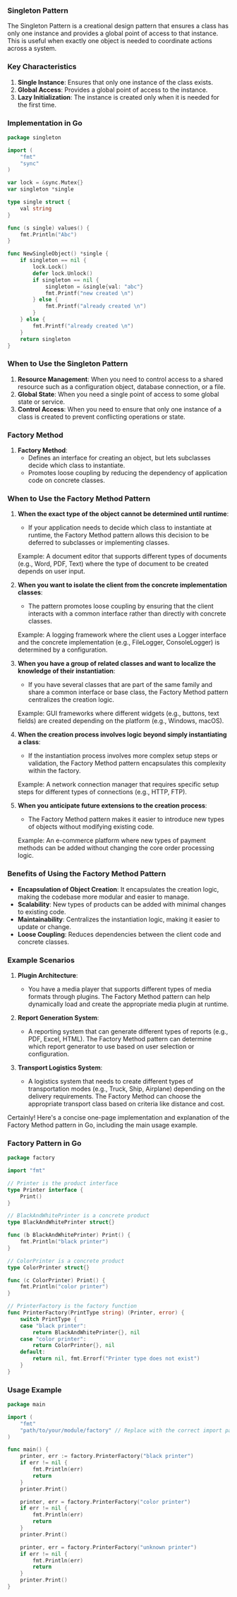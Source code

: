 
### Singleton Pattern

The Singleton Pattern is a creational design pattern that ensures a class has only one instance and provides a global point of access to that instance. This is useful when exactly one object is needed to coordinate actions across a system.

### Key Characteristics

1. **Single Instance**: Ensures that only one instance of the class exists.
2. **Global Access**: Provides a global point of access to the instance.
3. **Lazy Initialization**: The instance is created only when it is needed for the first time.

### Implementation in Go


```go
package singleton

import (
	"fmt"
	"sync"
)

var lock = &sync.Mutex{}
var singleton *single

type single struct {
	val string
}

func (s single) values() {
	fmt.Println("Abc")
}

func NewSingleObject() *single {
	if singleton == nil {
		lock.Lock()
		defer lock.Unlock()
		if singleton == nil {
			singleton = &single{val: "abc"}
			fmt.Printf("new created \n")
		} else {
			fmt.Printf("already created \n")
		}
	} else {
		fmt.Printf("already created \n")
	}
	return singleton
}

```



### When to Use the Singleton Pattern

1. **Resource Management**: When you need to control access to a shared resource such as a configuration object, database connection, or a file.
2. **Global State**: When you need a single point of access to some global state or service.
3. **Control Access**: When you need to ensure that only one instance of a class is created to prevent conflicting operations or state.

### Factory Method
1. **Factory Method**:
   - Defines an interface for creating an object, but lets subclasses decide which class to instantiate.
   - Promotes loose coupling by reducing the dependency of application code on concrete classes.

### When to Use the Factory Method Pattern

1. **When the exact type of the object cannot be determined until runtime**:
   - If your application needs to decide which class to instantiate at runtime, the Factory Method pattern allows this decision to be deferred to subclasses or implementing classes.
   
   Example: A document editor that supports different types of documents (e.g., Word, PDF, Text) where the type of document to be created depends on user input.

2. **When you want to isolate the client from the concrete implementation classes**:
   - The pattern promotes loose coupling by ensuring that the client interacts with a common interface rather than directly with concrete classes.
   
   Example: A logging framework where the client uses a Logger interface and the concrete implementation (e.g., FileLogger, ConsoleLogger) is determined by a configuration.

3. **When you have a group of related classes and want to localize the knowledge of their instantiation**:
   - If you have several classes that are part of the same family and share a common interface or base class, the Factory Method pattern centralizes the creation logic.
   
   Example: GUI frameworks where different widgets (e.g., buttons, text fields) are created depending on the platform (e.g., Windows, macOS).

4. **When the creation process involves logic beyond simply instantiating a class**:
   - If the instantiation process involves more complex setup steps or validation, the Factory Method pattern encapsulates this complexity within the factory.
   
   Example: A network connection manager that requires specific setup steps for different types of connections (e.g., HTTP, FTP).

5. **When you anticipate future extensions to the creation process**:
   - The Factory Method pattern makes it easier to introduce new types of objects without modifying existing code.
   
   Example: An e-commerce platform where new types of payment methods can be added without changing the core order processing logic.

### Benefits of Using the Factory Method Pattern

- **Encapsulation of Object Creation**: It encapsulates the creation logic, making the codebase more modular and easier to manage.
- **Scalability**: New types of products can be added with minimal changes to existing code.
- **Maintainability**: Centralizes the instantiation logic, making it easier to update or change.
- **Loose Coupling**: Reduces dependencies between the client code and concrete classes.

### Example Scenarios

1. **Plugin Architecture**:
   - You have a media player that supports different types of media formats through plugins. The Factory Method pattern can help dynamically load and create the appropriate media plugin at runtime.

2. **Report Generation System**:
   - A reporting system that can generate different types of reports (e.g., PDF, Excel, HTML). The Factory Method pattern can determine which report generator to use based on user selection or configuration.

3. **Transport Logistics System**:
   - A logistics system that needs to create different types of transportation modes (e.g., Truck, Ship, Airplane) depending on the delivery requirements. The Factory Method can choose the appropriate transport class based on criteria like distance and cost.



Certainly! Here's a concise one-page implementation and explanation of the Factory Method pattern in Go, including the main usage example.

### Factory Pattern in Go

```go
package factory

import "fmt"

// Printer is the product interface
type Printer interface {
	Print()
}

// BlackAndWhitePrinter is a concrete product
type BlackAndWhitePrinter struct{}

func (b BlackAndWhitePrinter) Print() {
	fmt.Println("black printer")
}

// ColorPrinter is a concrete product
type ColorPrinter struct{}

func (c ColorPrinter) Print() {
	fmt.Println("color printer")
}

// PrinterFactory is the factory function
func PrinterFactory(PrintType string) (Printer, error) {
	switch PrintType {
	case "black printer":
		return BlackAndWhitePrinter{}, nil
	case "color printer":
		return ColorPrinter{}, nil
	default:
		return nil, fmt.Errorf("Printer type does not exist")
	}
}
```

### Usage Example

```go
package main

import (
	"fmt"
	"path/to/your/module/factory" // Replace with the correct import path
)

func main() {
	printer, err := factory.PrinterFactory("black printer")
	if err != nil {
		fmt.Println(err)
		return
	}
	printer.Print()

	printer, err = factory.PrinterFactory("color printer")
	if err != nil {
		fmt.Println(err)
		return
	}
	printer.Print()

	printer, err = factory.PrinterFactory("unknown printer")
	if err != nil {
		fmt.Println(err)
		return
	}
	printer.Print()
}
```
